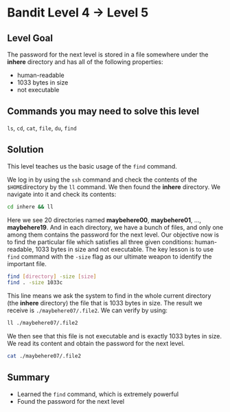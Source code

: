 # Bandit Level 4 → Level 5
## Level Goal
The password for the next level is stored in a file somewhere under the **inhere** directory and has all of the following properties:
- human-readable
- 1033 bytes in size
- not executable

## Commands you may need to solve this level
`ls`, `cd`, `cat`, `file`, `du`, `find`

## Solution
This level teaches us the basic usage of the `find` command.

We log in by using the `ssh` command and check the contents of the `$HOME`directory by the `ll` command.
We then found the **inhere** directory.
We navigate into it and check its contents:
```bash
cd inhere && ll
```
Here we see 20 directories named **maybehere00**, **maybehere01**, ..., **maybehere19**.
And in each directory, we have a bunch of files, and only one among them contains the password for the next level.
Our objective now is to find the particular file which satisfies all three given conditions: human-readable, 1033 bytes in size and not executable.
The key lesson is to use `find` command with the `-size` flag as our ultimate weapon to identify the important file.
```bash
find [directory] -size [size]
find . -size 1033c
```
This line means we ask the system to find in the whole current directory (the **inhere** directory) the file that is 1033 bytes in size.
The result we receive is `./maybehere07/.file2`.
We can verify by using:
```bash
ll ./maybehere07/.file2
```
We then see that this file is not executable and is exactly 1033 bytes in size.
We read its content and obtain the password for the next level.
```bash
cat ./maybehere07/.file2
```

## Summary
- Learned the `find` command, which is extremely powerful
- Found the password for the next level

